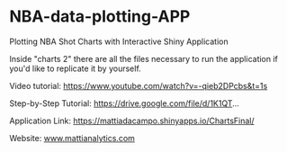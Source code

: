 # NBA-data-plotting-APP
Plotting NBA Shot Charts with Interactive Shiny Application


Inside "charts 2" there are all the files necessary to run the application if you'd like to replicate it by yourself.

Video tutorial: https://www.youtube.com/watch?v=-qieb2DPcbs&t=1s

Step-by-Step Tutorial: https://drive.google.com/file/d/1K1QT...

Application Link: https://mattiadacampo.shinyapps.io/ChartsFinal/

Website: www.mattianalytics.com
